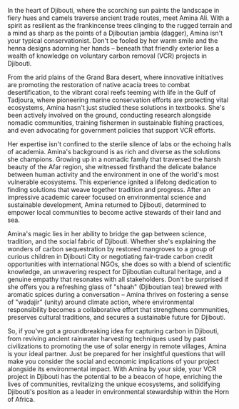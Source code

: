 In the heart of Djibouti, where the scorching sun paints the landscape in fiery hues and camels traverse ancient trade routes, meet Amina Ali. With a spirit as resilient as the frankincense trees clinging to the rugged terrain and a mind as sharp as the points of a Djiboutian jambia (dagger), Amina isn't your typical conservationist. Don't be fooled by her warm smile and the henna designs adorning her hands – beneath that friendly exterior lies a wealth of knowledge on voluntary carbon removal (VCR) projects in Djibouti.

From the arid plains of the Grand Bara desert, where innovative initiatives are promoting the restoration of native acacia trees to combat desertification, to the vibrant coral reefs teeming with life in the Gulf of Tadjoura, where pioneering marine conservation efforts are protecting vital ecosystems, Amina hasn't just studied these solutions in textbooks. She's been actively involved on the ground, conducting research alongside nomadic communities, training fishermen in sustainable fishing practices, and even advocating for government policies that support VCR efforts.

Her expertise isn't confined to the sterile silence of labs or the echoing halls of academia. Amina's background is as rich and diverse as the solutions she champions. Growing up in a nomadic family that traversed the harsh beauty of the Afar region, she witnessed firsthand the delicate balance between human activity and the environment in one of the world's most vulnerable ecosystems. This experience ignited a lifelong dedication to finding solutions that weave together tradition and progress. After an impressive academic career focused on environmental science and sustainable development, Amina returned to Djibouti, determined to empower local communities to become active stewards of their land and sea.

Amina's magic lies in her ability to bridge the gap between science, tradition, and the social fabric of Djibouti. Whether she's explaining the wonders of carbon sequestration by restored mangroves to a group of curious children in Djibouti City or negotiating fair-trade carbon credit opportunities with international NGOs, she does so with a blend of scientific knowledge, an unwavering respect for Djiboutian cultural heritage, and a genuine empathy that resonates with all stakeholders. Don't be surprised if she offers you a refreshing glass of "shaah" (Djiboutian tea) brewed with aromatic spices during a conversation – Amina thrives on fostering a sense of "wadajir" (unity) around climate action, where environmental responsibility becomes a collaborative effort that strengthens communities, preserves cultural traditions, and secures a sustainable future for Djibouti.

So, if you've got a groundbreaking idea for capturing carbon in Djibouti, from reviving ancient rainwater harvesting techniques used by past civilizations to promoting the use of solar energy in remote villages, Amina is your ideal partner. Just be prepared for her insightful questions that will make you consider the social and economic implications of your project alongside its environmental impact. With Amina by your side, your VCR project in Djibouti has the potential to be a beacon of hope, enriching the lives of communities, revitalizing the unique ecosystems, and solidifying Djibouti's position as a leader in environmental stewardship within the Horn of Africa. 
